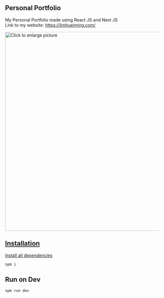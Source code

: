 ## Personal Portfolio

My Personal Portfolio made using React JS and Next JS
<br />
Link to my website: https://limhueiming.com/

<a href="https://drive.google.com/uc?export=view&id=1LyVL5d6zFKvKlXmHJIurvLNIz3nqIhwK"><img src="https://drive.google.com/uc?export=view&id=1LyVL5d6zFKvKlXmHJIurvLNIz3nqIhwK" style="width: 650px; max-width: 100%; height: auto" title="Click to enlarge picture" />
  
  
## Installation
Install all dependencies
```sh
npm i
```
  
## Run on Dev
```sh
npm run dev
```
